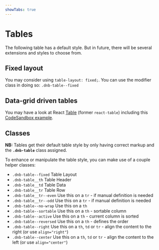 ```yaml
---
showTabs: true
---
```


# Tables

The following table has a default style. But in future, there will be several extensions and styles to choose from.

## Fixed layout

You may consider using `table-layout: fixed;`. You can use the modifier class in doing so: `.dnb-table--fixed`

## Data-grid driven tables

You may have a look at React [Table](https://github.com/TanStack/table) (former `react-table`) including this [CodeSandbox example](https://codesandbox.io/embed/eufemia-react-table-x4cwc).

## Classes

**NB:** Tables get their default table style by only having correct markup and the **`.dnb-table`** class assigned.

To enhance or manipulate the table style, you can make use of a couple helper classes:

- `.dnb-table--fixed` Table Layout
- `.dnb-table__th` Table Header
- `.dnb-table__td` Table Data
- `.dnb-table__tr` Table Row
- `.dnb-table__tr--even` Use this on a `tr` - if manual definition is needed
- `.dnb-table__tr--odd` Use this on a `tr` - if manual definition is needed
- `.dnb-table--no-wrap` Use this on a `th`
- `.dnb-table--sortable` Use this on a `th` - sortable column
- `.dnb-table--active` Use this on a `th` - current column is sorted
- `.dnb-table--reversed` Use this on a `th` - defines the order
- `.dnb-table--right` Use this on a `th`, `td` or `tr` - align the content to the right (or use `align="right"`)
- `.dnb-table--center` Use this on a `th`, `td` or `tr` - align the content to the left (or use `align="center"`)

<!-- - `.dnb-table--small` Use this on a `th`, `td` or `tr` - [font-size](/uilib/typography/font-size) is then `small` (`x-small` is also supported, but should generally be avoided due to bad accessibility) -->

<!-- - `.dnb-table--tabular` Use this on the `table` root -->
